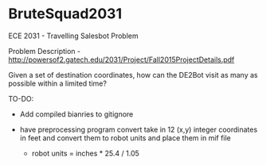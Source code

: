 # BruteSquad2031
ECE 2031 - Travelling Salesbot Problem

Problem Description - http://powersof2.gatech.edu/2031/Project/Fall2015ProjectDetails.pdf

Given a set of destination coordinates, how can the DE2Bot visit as many as possible within a limited time?


TO-DO:
- Add compiled bianries to gitignore

- have preprocessing program convert take in 12 (x,y) integer coordinates in feet and convert them to robot units and place them in mif file
	* robot units = inches * 25.4 / 1.05